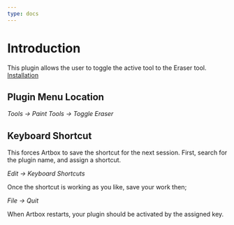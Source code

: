 ```yaml
---
type: docs
---
```


# Introduction

This plugin allows the user to toggle the active tool to the Eraser tool. [Installation](/artbox/hub/plugins/folder/)

## Plugin Menu Location 

_Tools -> Paint Tools -> Toggle Eraser_

## Keyboard Shortcut

This forces Artbox to save the shortcut for the next session. First, search for the plugin name, and assign a shortcut.

_Edit -> Keyboard Shortcuts_

Once the shortcut is working as you like, save your work then;  

_File -> Quit_

When Artbox restarts, your plugin should be activated by the assigned key.
